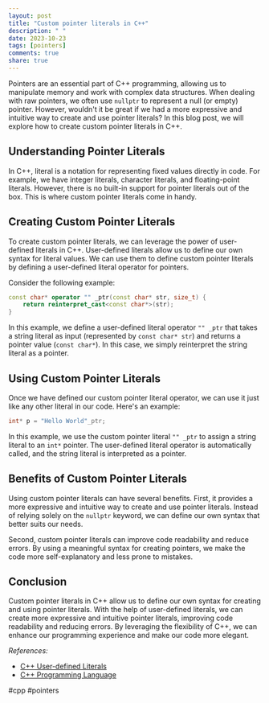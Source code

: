 ```yaml
---
layout: post
title: "Custom pointer literals in C++"
description: " "
date: 2023-10-23
tags: [pointers]
comments: true
share: true
---
```


Pointers are an essential part of C++ programming, allowing us to manipulate memory and work with complex data structures. When dealing with raw pointers, we often use `nullptr` to represent a null (or empty) pointer. However, wouldn't it be great if we had a more expressive and intuitive way to create and use pointer literals? In this blog post, we will explore how to create custom pointer literals in C++.

## Understanding Pointer Literals

In C++, literal is a notation for representing fixed values directly in code. For example, we have integer literals, character literals, and floating-point literals. However, there is no built-in support for pointer literals out of the box. This is where custom pointer literals come in handy.

## Creating Custom Pointer Literals

To create custom pointer literals, we can leverage the power of user-defined literals in C++. User-defined literals allow us to define our own syntax for literal values. We can use them to define custom pointer literals by defining a user-defined literal operator for pointers.

Consider the following example:

```cpp
const char* operator "" _ptr(const char* str, size_t) {
    return reinterpret_cast<const char*>(str);
}
```

In this example, we define a user-defined literal operator `"" _ptr` that takes a string literal as input (represented by `const char* str`) and returns a pointer value (`const char*`). In this case, we simply reinterpret the string literal as a pointer.

## Using Custom Pointer Literals

Once we have defined our custom pointer literal operator, we can use it just like any other literal in our code. Here's an example:

```cpp
int* p = "Hello World"_ptr;
```

In this example, we use the custom pointer literal `"" _ptr` to assign a string literal to an `int*` pointer. The user-defined literal operator is automatically called, and the string literal is interpreted as a pointer.

## Benefits of Custom Pointer Literals

Using custom pointer literals can have several benefits. First, it provides a more expressive and intuitive way to create and use pointer literals. Instead of relying solely on the `nullptr` keyword, we can define our own syntax that better suits our needs.

Second, custom pointer literals can improve code readability and reduce errors. By using a meaningful syntax for creating pointers, we make the code more self-explanatory and less prone to mistakes.

## Conclusion

Custom pointer literals in C++ allow us to define our own syntax for creating and using pointer literals. With the help of user-defined literals, we can create more expressive and intuitive pointer literals, improving code readability and reducing errors. By leveraging the flexibility of C++, we can enhance our programming experience and make our code more elegant.

*References:*

- [C++ User-defined Literals](https://en.cppreference.com/w/cpp/language/user_literal)
- [C++ Programming Language](https://www.stroustrup.com/programming.html)

#cpp #pointers
